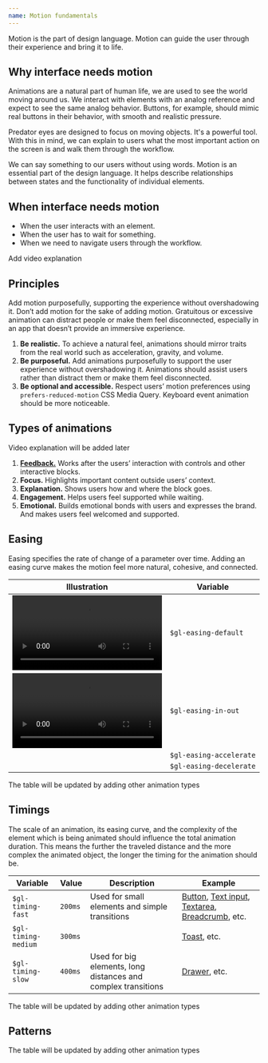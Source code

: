 ```yaml
---
name: Motion fundamentals
---
```


Motion is the part of design language. Motion can guide the user through their experience and bring it to life.

## Why interface needs motion

Animations are a natural part of human life, we are used to see the world moving around us. We interact with elements with an analog reference and expect to see the same analog behavior. Buttons, for example, should mimic real buttons in their behavior, with smooth and realistic pressure.

Predator eyes are designed to focus on moving objects. It's a powerful tool. With this in mind, we can explain to users what the most important action on the screen is and walk them through the workflow.

We can say something to our users without using words. Motion is an essential part of the design language. It helps describe relationships between states and the functionality of individual elements.


## When interface needs motion

- When the user interacts with an element.
- When the user has to wait for something.
- When we need to navigate users through the workflow.

<todo>Add video explanation</todo>


## Principles

Add motion purposefully, supporting the experience without overshadowing it. Don’t add motion for the sake of adding motion. Gratuitous or excessive animation can distract people or make them feel disconnected, especially in an app that doesn’t provide an immersive experience.

1. **Be realistic.** To achieve a natural feel, animations should mirror traits from the real world such as acceleration, gravity, and volume.
1. **Be purposeful.** Add animations purposefully to support the user experience without overshadowing it. Animations should assist users rather than distract them or make them feel disconnected.
1. **Be optional and accessible.** Respect users’ motion preferences using `prefers-reduced-motion` CSS Media Query. Keyboard event animation should be more noticeable.


## Types of animations

<note>Video explanation will be added later</note>

1. [**Feedback.**](./motion-focus.md) Works after the users’ interaction with controls and other interactive blocks.
1. **Focus.** Highlights important content outside users’ context.
1. **Explanation.** Shows users how and where the block goes.
1. **Engagement.** Helps users feel supported while waiting.
1. **Emotional.** Builds emotional bonds with users and expresses the brand. And makes users feel welcomed and supported.


## Easing

Easing specifies the rate of change of a parameter over time. Adding an easing curve makes the motion feel more natural, cohesive, and connected.

| Illustration | Variable |
| --- | --- |
| <video tabindex="0" preload="true" autoplay="true" controls="" loop="true" playsinline="true" aria-label=""><source src="/video/easing-default.mp4"></video> | `$gl-easing-default` |
| <video tabindex="0" preload="true" autoplay="true" controls="" loop="true" playsinline="true" aria-label=""><source src="/video/easing-in-out.mp4"></video> | `$gl-easing-in-out` |
|  | `$gl-easing-accelerate` |  |
|  | `$gl-easing-decelerate` |  |

<note>The table will be updated by adding other animation types</note>


## Timings

The scale of an animation, its easing curve, and the complexity of the element which is being animated should influence the total animation duration. This means the further the traveled distance and the more complex the animated object, the longer the timing for the animation should be.

| Variable | Value | Description | Example |
| --- | --- | --- | --- |
| `$gl-timing-fast` | `200ms` | Used for small elements and simple transitions | [Button](../components/button), [Text input](../components/text-input), [Textarea](../components/textarea), [Breadcrumb](../components/breadcrumb), etc. |
| `$gl-timing-medium` | `300ms` |  | [Toast](../components/toast), etc. |
| `$gl-timing-slow` | `400ms` | Used for big elements, long distances and complex transitions | [Drawer](../components/drawer), etc. |

<note>The table will be updated by adding other animation types</note>

## Patterns

<note>The table will be updated by adding other animation types</note>
